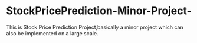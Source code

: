 # StockPricePrediction-Minor-Project-
This is Stock Price Prediction Project,basically a minor project which can also be implemented on a large scale.
